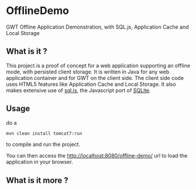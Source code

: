 OfflineDemo
===========

GWT Offline Application Demonstration, with SQL.js, Application Cache and Local Storage

## What is it ?

This project is a proof of concept for a web application supporting an offline mode, with persisted client storage.
It is written in Java for any web application container and for GWT on the client side.
The client side code uses HTML5 features like Application Cache and Local Storage. It also makes extensive use of [sql.js](https://github.com/kripken/sql.js), the Javascript port of [SQLite](http://www.sqlite.org/).

## Usage

do a 

```bash
mvn clean install tomcat7:run
```

to compile and run the project.

You can then access the [http://localhost:8080/offline-demo/](http://localhost:8080/offline-demo/) url to load the application in your browser.

## What is it more ?

